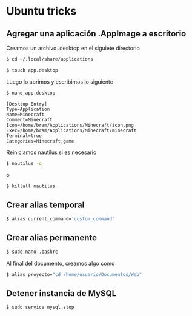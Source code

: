 # Ubuntu tricks

## Agregar una aplicación .AppImage a escritorio
Creamos un archivo .desktop en el siguiete directorio
```bash
$ cd ~/.local/share/applications
```
```bash
$ touch app.desktop
```
Luego lo abrimos y escribimos lo siguiente
```bash
$ nano app.desktop
```
```nano
[Desktop Entry]
Type=Application
Name=Minecraft
Comment=Minecraft
Icon=/home/bram/Applications/Minecraft/icon.png
Exec=/home/bram/Applications/Minecraft/minecraft
Terminal=true
Categories=Minecraft;game
```
Reiniciamos nautilus si es necesario
```bash
$ nautilus -q
```
o
```bash
$ killall nautilus
```

## Crear alias  temporal

```bash
$ alias current_command='custom_command'
```
## Crear alias permanente
```bash
$ sudo nano .bashrc
```
Al final del documento, creamos algo como
```bash
$ alias proyecto="cd /home/usuario/Documentos/Web"
```

## Detener instancia de MySQL
```bash
$ sudo service mysql stop
```
